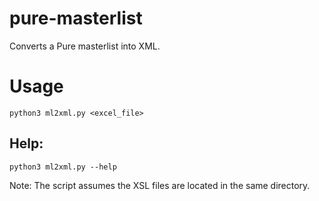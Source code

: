 # pure-masterlist
Converts a Pure masterlist into XML.

# Usage
`python3 ml2xml.py <excel_file>`

## Help:
`python3 ml2xml.py --help`

Note: The script assumes the XSL files are located in the same directory.

